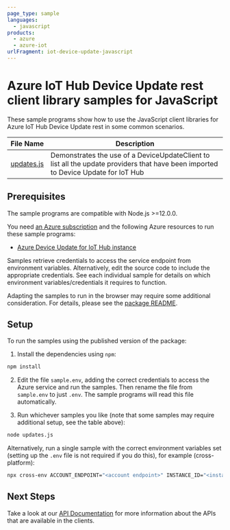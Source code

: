 ```yaml
---
page_type: sample
languages:
  - javascript
products:
  - azure
  - azure-iot
urlFragment: iot-device-update-javascript
---
```


# Azure IoT Hub Device Update rest client library samples for JavaScript

These sample programs show how to use the JavaScript client libraries for Azure IoT Hub Device Update rest in some common scenarios.

| **File Name**         | **Description**                                                                                                                    |
| --------------------- | ---------------------------------------------------------------------------------------------------------------------------------- |
| [updates.js][updates] | Demonstrates the use of a DeviceUpdateClient to list all the update providers that have been imported to Device Update for IoT Hub |

## Prerequisites

The sample programs are compatible with Node.js >=12.0.0.

You need [an Azure subscription][freesub] and the following Azure resources to run these sample programs:

- [Azure Device Update for IoT Hub instance][createinstance_azuredeviceupdateforiothubinstance]

Samples retrieve credentials to access the service endpoint from environment variables. Alternatively, edit the source code to include the appropriate credentials. See each individual sample for details on which environment variables/credentials it requires to function.

Adapting the samples to run in the browser may require some additional consideration. For details, please see the [package README][package].

## Setup

To run the samples using the published version of the package:

1. Install the dependencies using `npm`:

```bash
npm install
```

2. Edit the file `sample.env`, adding the correct credentials to access the Azure service and run the samples. Then rename the file from `sample.env` to just `.env`. The sample programs will read this file automatically.

3. Run whichever samples you like (note that some samples may require additional setup, see the table above):

```bash
node updates.js
```

Alternatively, run a single sample with the correct environment variables set (setting up the `.env` file is not required if you do this), for example (cross-platform):

```bash
npx cross-env ACCOUNT_ENDPOINT="<account endpoint>" INSTANCE_ID="<instance id>" node updates.js
```

## Next Steps

Take a look at our [API Documentation][apiref] for more information about the APIs that are available in the clients.

[updates]: https://github.com/Azure/azure-sdk-for-js/blob/main/sdk/deviceupdate/iot-device-update-rest/samples/v1/javascript/updates.js
[apiref]: https://docs.microsoft.com/javascript/api/@azure/iot-device-update
[freesub]: https://azure.microsoft.com/free/
[createinstance_azuredeviceupdateforiothubinstance]: https://docs.microsoft.com/azure/iot-hub-device-update-rest/understand-device-update
[package]: https://github.com/Azure/azure-sdk-for-js/tree/main/sdk/deviceupdate/iot-device-update/README.md
